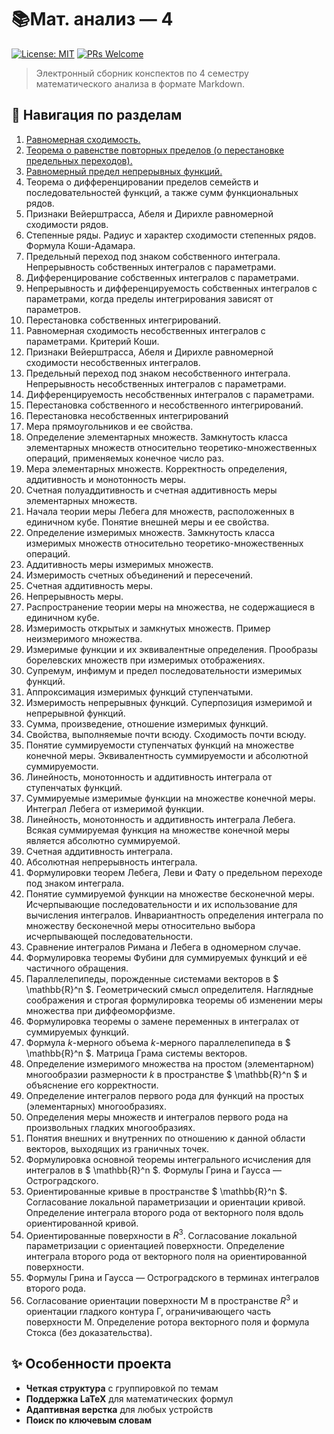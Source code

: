 # 📚Мат. анализ — 4

[![License: MIT](https://img.shields.io/badge/License-MIT-yellow.svg)](https://opensource.org/licenses/MIT)
[![PRs Welcome](https://img.shields.io/badge/PRs-welcome-brightgreen.svg)](https://github.com/t-puzanov/calculus-4/pulls)

> Электронный сборник конспектов по 4 семестру математического анализа в формате Markdown.

## 🧭 Навигация по разделам

1. [Равномерная сходимость.](./articles/uniform_convergence.md)
2. [Теорема о равенстве повторных пределов (о перестановке предельных переходов).](./articles/iterated_limits.md)
3. [Равномерный предел непрерывных функций.](./articles/limit_continuity.md)
4. Теорема о дифференцировании пределов семейств и последовательностей функций, а также сумм функциональных рядов.
5. Признаки Вейерштрасса, Абеля и Дирихле равномерной сходимости рядов.
6. Степенные ряды. Радиус и характер сходимости степенных рядов. Формула Коши-Адамара.
7. Предельный переход под знаком собственного интеграла. Непрерывность собственных интегралов с параметрами.
8. Дифференцирование собственных интегралов с параметрами.
9. Непрерывность и дифференцируемость собственных интегралов с параметрами, когда пределы интегрирования зависят от параметров.
10. Перестановка собственных интегрирований.
11. Равномерная сходимость несобственных интегралов с параметрами. Критерий Коши.
12. Признаки Вейерштрасса, Абеля и Дирихле равномерной сходимости несобственных интегралов.
13. Предельный переход под знаком несобственного интеграла. Непрерывность несобственных интегралов с параметрами.
14. Дифференцируемость несобственных интегралов с параметрами.
15. Перестановка собственного и несобственного интегрирований.
16. Перестановка несобственных интегрирований
17. Мера прямоугольников и ее свойства.
18. Определение элементарных множеств. Замкнутость класса элементарных множеств относительно теоретико-множественных операций, применяемых конечное число раз.
19. Мера элементарных множеств. Корректность определения, аддитивность и монотонность меры.
20. Счетная полуаддитивность и счетная аддитивность меры элементарных множеств.
21. Начала теории меры Лебега для множеств, расположенных в единичном кубе. Понятие внешней меры и ее свойства.
22. Определение измеримых множеств. Замкнутость класса измеримых множеств относительно теоретико-множественных операций.
23. Аддитивность меры измеримых множеств.
24. Измеримость счетных объединений и пересечений.
25. Счетная аддитивность меры.
26. Непрерывность меры.
27. Распространение теории меры на множества, не содержащиеся в единичном кубе.
28. Измеримость открытых и замкнутых множеств. Пример неизмеримого множества.
29. Измеримые функции и их эквивалентные определения. Прообразы борелевских множеств при измеримых отображениях.
30. Супремум, инфимум и предел последовательности измеримых функций.
31. Аппроксимация измеримых функций ступенчатыми.
32. Измеримость непрерывных функций. Суперпозиция измеримой и непрерывной функций.
33. Сумма, произведение, отношение измеримых функций.
34. Свойства, выполняемые почти всюду. Сходимость почти всюду.
35. Понятие суммируемости ступенчатых функций на множестве конечной меры. Эквивалентность суммируемости и абсолютной суммируемости.
36. Линейность, монотонность и аддитивность интеграла от ступенчатых функций.
37. Суммируемые измеримые функции на множестве конечной меры. Интеграл Лебега от измеримой функции.
38. Линейность, монотонность и аддитивность интеграла Лебега. Всякая суммируемая функция на множестве конечной меры является абсолютно суммируемой.
39. Счетная аддитивность интеграла.
40. Абсолютная непрерывность интеграла.
41. Формулировки теорем Лебега, Леви и Фату о предельном переходе под знаком интеграла.
42. Понятие суммируемой функции на множестве бесконечной меры. Исчерпывающие последовательности и их использование для вычисления интегралов. Инвариантность определения интеграла по множеству бесконечной меры относительно выбора исчерпывающей последовательности.
43. Сравнение интегралов Римана и Лебега в одномерном случае.
44. Формулировка теоремы Фубини для суммируемых функций и её частичного обращения.
45. Параллелепипеды, порожденные системами векторов в $ \mathbb{R}^n $. Геометрический смысл определителя. Наглядные соображения и строгая формулировка теоремы об изменении меры множества при диффеоморфизме.
46. Формулировка теоремы о замене переменных в интегралах от суммируемых функций.
47. Формула $k$-мерного объема $k$-мерного параллелепипеда в $ \mathbb{R}^n $. Матрица Грама системы векторов.
48. Определение измеримого множества на простом (элементарном) многообразии размерности $k$ в пространстве $ \mathbb{R}^n $ и объяснение его корректности.
49. Определение интегралов первого рода для функций на простых (элементарных) многообразиях.
50. Определения меры множеств и интегралов первого рода на произвольных гладких многообразиях.
51. Понятия внешних и внутренних по отношению к данной области векторов, выходящих из граничных точек.
52. Формулировка основной теоремы интегрального исчисления для интегралов в $ \mathbb{R}^n $. Формулы Грина и Гаусса — Остроградского.
53. Ориентированные кривые в пространстве $ \mathbb{R}^n $. Согласование локальной параметризации и ориентации кривой. Определение интеграла второго рода от векторного поля вдоль ориентированной кривой.
54. Ориентированные поверхности в $R^3$. Согласование локальной параметризации с ориентацией поверхности. Определение интеграла второго рода от векторного поля на ориентированной поверхности.
55. Формулы Грина и Гаусса — Остроградского в терминах интегралов второго рода.
56. Согласование ориентации поверхности M в пространстве $R^3$ и ориентации гладкого контура Γ, ограничивающего часть поверхности M. Определение ротора векторного поля и формула Стокса (без доказательства).

## ✨ Особенности проекта
- **Четкая структура** с группировкой по темам
- **Поддержка LaTeX** для математических формул
- **Адаптивная верстка** для любых устройств
- **Поиск по ключевым словам**
